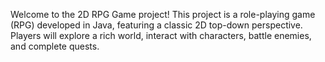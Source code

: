 Welcome to the 2D RPG Game project! This project is a role-playing game (RPG) developed in Java, featuring a classic 2D top-down perspective. Players will explore a rich world, interact with characters, battle enemies, and complete quests. 
